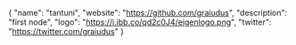 {
  "name": "tantuni",
  "website": "https://github.com/graiudus",
  "description": "first node",
  "logo": "https://i.ibb.co/qd2c0J4/eigenlogo.png",
  "twitter": "https://twitter.com/graiudus"
}


